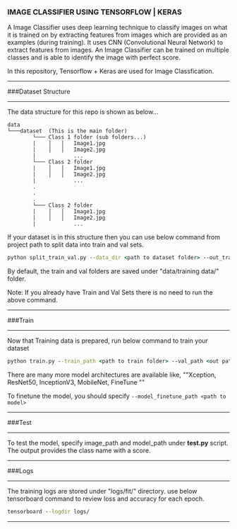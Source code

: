 ### IMAGE CLASSIFIER USING TENSORFLOW | KERAS
A Image Classifier uses deep learning technique to classify images on what it is trained on by extracting features from images which are provided as an examples (during training). It uses CNN (Convolutional Neural Network) to extract features from images. An Image Classifier can be trained on multiple classes and is able to identify the image with perfect score.

In this repository, Tensorflow + Keras are used for Image Classfication.

-------------

###Dataset Structure

----

The data structure for this repo is shown as below...
```
data
└───dataset  (This is the main folder)
        └─── Class 1 folder (sub folders...)
        |    │   │   Image1.jpg
        |    │   │   Image2.jpg
        |            ...
        └─── Class 2 folder
        |    │   │   Image1.jpg
        |    │   │   Image2.jpg
        |            ...
        .
        .
        .
        └─── Class 2 folder
        |    │   │   Image1.jpg
        |    │   │   Image2.jpg
        |            ...
```

If your dataset is in this structure then you can use below command from project path to split data into train and val sets.

```bat
python split_train_val.py --data_dir <path to dataset folder> --out_train_dir <out path to train set> --out_val_dir <out path to val set>
```

By default, the train and val folders are saved under "data/training data/" folder.

Note: If you already have Train and Val Sets there is no need to run the above command.


-------------

###Train

----

Now that Training data is prepared, run below command to train your dataset

```bat
python train.py --train_path <path to train folder> --val_path <out path to val folder> --model_arch  ResNet50
```

There are many more model architectures are available like, ""Xception, ResNet50, InceptionV3, MobileNet, FineTune ""

To finetune the model, you should specify ```--model_finetune_path <path to model>```


-------------

###Test

----

To test the model, specify image_path and model_path under <b>test.py</b> script. The output provides the class name with a score.

-------------

###Logs

----

The training logs are stored under "logs/fit/" directory. use below tensorboard command to review loss and accuracy for each epoch.

```bat
tensorboard --logdir logs/
```


----
